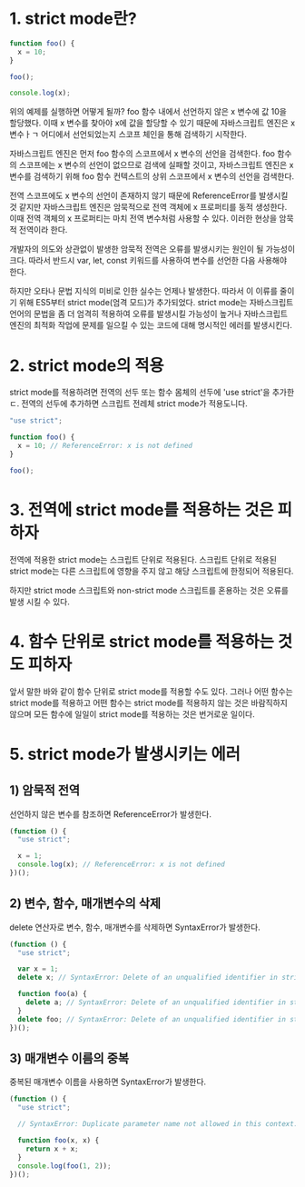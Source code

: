 # 1. strict mode란?

```javascript
function foo() {
  x = 10;
}

foo();

console.log(x);
```

위의 예제를 실행하면 어떻게 될까? foo 함수 내에서 선언하지 않은 x 변수에 값 10을 할당했다. 이때 x 변수를 찾아야 x에 값을 할당할 수 있기 때문에 자바스크립트 엔진은 x 변수ㅏㄱ 어디에서 선언되었는지 스코프 체인을 통해 검색하기 시작한다.

자바스크립트 엔진은 먼저 foo 함수의 스코프에서 x 변수의 선언을 검색한다. foo 함수의 스코프에는 x 변수의 선언이 없으므로 검색에 실패할 것이고, 자바스크립트 엔진은 x 변수를 검색하기 위해 foo 함수 컨텍스트의 상위 스코프에서 x 변수의 선언을 검색한다.

전역 스코프에도 x 변수의 선언이 존재하지 않기 때문에 ReferenceError를 발생시킬 것 같지만 자바스크립트 엔진은 암묵적으로 전역 객체에 x 프로퍼티를 동적 생성한다. 이때 전역 객체의 x 프로퍼티는 마치 전역 변수처럼 사용할 수 있다. 이러한 현상을 암묵적 전역이라 한다.

개발자의 의도와 상관없이 발생한 암묵적 전역은 오류를 발생시키는 원인이 될 가능성이 크다. 따라서 반드시 var, let, const 키워드를 사용하여 변수를 선언한 다음 사용해야 한다.

하지만 오타나 문법 지식의 미비로 인한 실수는 언제나 발생한다. 따라서 이 이류를 줄이기 위해 ES5부터 strict mode(엄격 모드)가 추가되었다. strict mode는 자바스크립트 언어의 문법을 좀 더 엄격히 적용하여 오류를 발생시킬 가능성이 높거나 자바스크립트 엔진의 최적화 작업에 문제를 일으킬 수 있는 코드에 대해 명시적인 에러를 발생시킨다.

# 2. strict mode의 적용

strict mode를 적용하려면 전역의 선두 또는 함수 몸체의 선두에 'use strict'을 추가한ㄷ. 전역의 선두에 추가하면 스크립트 전레체 strict mode가 적용도니다.

```javascript
"use strict";

function foo() {
  x = 10; // ReferenceError: x is not defined
}

foo();
```

# 3. 전역에 strict mode를 적용하는 것은 피하자

전역에 적용한 strict mode는 스크립트 단위로 적용된다. 스크립트 단위로 적용된 strict mode는 다른 스크립트에 영향을 주지 않고 해당 스크립트에 한정되어 적용된다.

하지만 strict mode 스크립트와 non-strict mode 스크립트를 혼용하는 것은 오류를 발생 시킬 수 있다.

# 4. 함수 단위로 strict mode를 적용하는 것도 피하자

앞서 말한 바와 같이 함수 단위로 strict mode를 적용할 수도 있다. 그러나 어떤 함수는 strict mode를 적용하고 어떤 함수는 strict mode를 적용하지 않는 것은 바람직하지 않으며 모든 함수에 일일이 strict mode를 적용하는 것은 번거로운 일이다.

# 5. strict mode가 발생시키는 에러

## 1) 암묵적 전역

선언하지 않은 변수를 참조하면 ReferenceError가 발생한다.

```javascript
(function () {
  "use strict";

  x = 1;
  console.log(x); // ReferenceError: x is not defined
})();
```

## 2) 변수, 함수, 매개변수의 삭제

delete 연산자로 변수, 함수, 매개변수를 삭제하면 SyntaxError가 발생한다.

```javascript
(function () {
  "use strict";

  var x = 1;
  delete x; // SyntaxError: Delete of an unqualified identifier in strict mode.

  function foo(a) {
    delete a; // SyntaxError: Delete of an unqualified identifier in strict mode.
  }
  delete foo; // SyntaxError: Delete of an unqualified identifier in strict mode.
})();
```

## 3) 매개변수 이름의 중복

중복된 매개변수 이름을 사용하면 SyntaxError가 발생한다.

```javascript
(function () {
  "use strict";

  // SyntaxError: Duplicate parameter name not allowed in this context.

  function foo(x, x) {
    return x + x;
  }
  console.log(foo(1, 2));
})();
```
